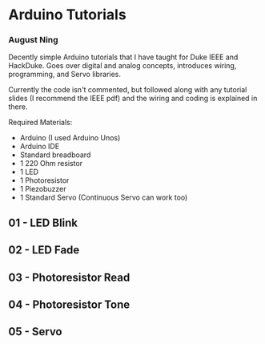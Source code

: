 # Arduino Tutorials
### August Ning
Decently simple Arduino tutorials that I have taught for Duke IEEE and HackDuke. Goes over digital and analog concepts, introduces wiring, programming, and Servo libraries.

Currently the code isn't commented, but followed along with any tutorial slides (I recommend the IEEE pdf) and the wiring and coding is explained in there.

Required Materials:
* Arduino (I used Arduino Unos)
* Arduino IDE
* Standard breadboard
* 1 220 Ohm resistor
* 1 LED
* 1 Photoresistor
* 1 Piezobuzzer
* 1 Standard Servo (Continuous Servo can work too)

## 01 - LED Blink
## 02 - LED Fade
## 03 - Photoresistor Read
## 04 - Photoresistor Tone
## 05 - Servo